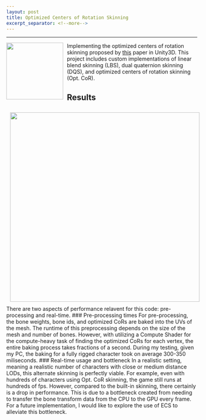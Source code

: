 ```yaml
---
layout: post
title: Optimized Centers of Rotation Skinning
excerpt_separator: <!--more-->
---
```

****
<img style="float: left;height: 150px;margin: 0px 10px 10px 0px;" src="/images/Opt CoR Comparison.gif">
Implementing the optimized centers of rotation skinning proposed by <a href="https://la.disneyresearch.com/publication/skinning-with-optimized-cors/">this</a> paper in Unity3D.
This project includes custom implementations of linear blend skinning (LBS), dual quaternion skinning (DQS), and optimized centers of rotation skinning (Opt. CoR).
<!--more-->

<h2 class="clear">Results</h2>
<img style="float: left;width: 500px;margin: 10px;" src="/images/Opt CoR Comparison.gif">
There are two aspects of performance relavent for this code: pre-processing and real-time.
### Pre-processing times
For pre-processing, the bone weights, bone ids, and optimized CoRs are baked into the UVs of the mesh. The runtime of this preprocessing depends on the size of the mesh and number of bones. However, with utilizing a Compute Shader for the compute-heavy task of finding the optimized CoRs for each vertex, the entire baking process takes fractions of a second. During my testing, given my PC, the baking for a fully rigged character took on average 300-350 miliseconds.
### Real-time usage and bottleneck
In a realistic setting, meaning a realistic number of characters with close or medium distance LODs, this alternate skinning is perfectly viable. For example, even with hundreds of characters using Opt. CoR skinning, the game still runs at hundreds of fps. However, compared to the built-in skinning, there certainly is a drop in performance. This is due to a bottleneck created from needing to transfer the bone transform data from the CPU to the GPU every frame. For a future implementation, I would like to explore the use of ECS to alleviate this bottleneck.